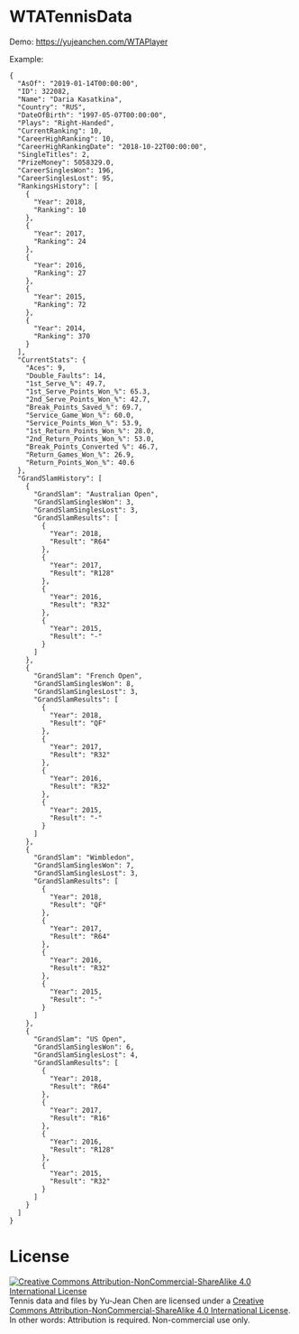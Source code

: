 # WTATennisData
Demo:
https://yujeanchen.com/WTAPlayer

Example:
```
{
  "AsOf": "2019-01-14T00:00:00",
  "ID": 322082,
  "Name": "Daria Kasatkina",
  "Country": "RUS",
  "DateOfBirth": "1997-05-07T00:00:00",
  "Plays": "Right-Handed",
  "CurrentRanking": 10,
  "CareerHighRanking": 10,
  "CareerHighRankingDate": "2018-10-22T00:00:00",
  "SingleTitles": 2,
  "PrizeMoney": 5058329.0,
  "CareerSinglesWon": 196,
  "CareerSinglesLost": 95,
  "RankingsHistory": [
    {
      "Year": 2018,
      "Ranking": 10
    },
    {
      "Year": 2017,
      "Ranking": 24
    },
    {
      "Year": 2016,
      "Ranking": 27
    },
    {
      "Year": 2015,
      "Ranking": 72
    },
    {
      "Year": 2014,
      "Ranking": 370
    }
  ],
  "CurrentStats": {
    "Aces": 9,
    "Double_Faults": 14,
    "1st_Serve_%": 49.7,
    "1st_Serve_Points_Won_%": 65.3,
    "2nd_Serve_Points_Won_%": 42.7,
    "Break_Points_Saved_%": 69.7,
    "Service_Game_Won_%": 60.0,
    "Service_Points_Won_%": 53.9,
    "1st_Return_Points_Won_%": 28.0,
    "2nd_Return_Points_Won_%": 53.0,
    "Break_Points_Converted %": 46.7,
    "Return_Games_Won_%": 26.9,
    "Return_Points_Won_%": 40.6
  },
  "GrandSlamHistory": [
    {
      "GrandSlam": "Australian Open",
      "GrandSlamSinglesWon": 3,
      "GrandSlamSinglesLost": 3,
      "GrandSlamResults": [
        {
          "Year": 2018,
          "Result": "R64"
        },
        {
          "Year": 2017,
          "Result": "R128"
        },
        {
          "Year": 2016,
          "Result": "R32"
        },
        {
          "Year": 2015,
          "Result": "-"
        }
      ]
    },
    {
      "GrandSlam": "French Open",
      "GrandSlamSinglesWon": 8,
      "GrandSlamSinglesLost": 3,
      "GrandSlamResults": [
        {
          "Year": 2018,
          "Result": "QF"
        },
        {
          "Year": 2017,
          "Result": "R32"
        },
        {
          "Year": 2016,
          "Result": "R32"
        },
        {
          "Year": 2015,
          "Result": "-"
        }
      ]
    },
    {
      "GrandSlam": "Wimbledon",
      "GrandSlamSinglesWon": 7,
      "GrandSlamSinglesLost": 3,
      "GrandSlamResults": [
        {
          "Year": 2018,
          "Result": "QF"
        },
        {
          "Year": 2017,
          "Result": "R64"
        },
        {
          "Year": 2016,
          "Result": "R32"
        },
        {
          "Year": 2015,
          "Result": "-"
        }
      ]
    },
    {
      "GrandSlam": "US Open",
      "GrandSlamSinglesWon": 6,
      "GrandSlamSinglesLost": 4,
      "GrandSlamResults": [
        {
          "Year": 2018,
          "Result": "R64"
        },
        {
          "Year": 2017,
          "Result": "R16"
        },
        {
          "Year": 2016,
          "Result": "R128"
        },
        {
          "Year": 2015,
          "Result": "R32"
        }
      ]
    }
  ]
}
```

# License
[![Creative Commons Attribution-NonCommercial-ShareAlike 4.0 International License](https://i.creativecommons.org/l/by-nc-sa/4.0/88x31.png)](http://creativecommons.org/licenses/by-nc-sa/4.0/)
Tennis data and files by Yu-Jean Chen are licensed under a [Creative Commons Attribution-NonCommercial-ShareAlike 4.0 International License](http://creativecommons.org/licenses/by-nc-sa/4.0/).
In other words: Attribution is required. Non-commercial use only.

